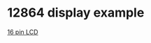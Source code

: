 # 12864 display example 
[16 pin LCD](https://blog.csdn.net/liao1049164366/article/details/80876309)